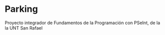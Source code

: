 # Parking
Proyecto integrador de Fundamentos de la Programación con PSeInt, de la la UNT San Rafael
